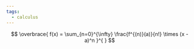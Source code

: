 ```yaml
---
tags:
  - calculus
---
```



$$
\overbrace{ f(x) = \sum_{n=0}^{\infty} \frac{f^{(n)}(a)}{n!} \times (x - a)^n }^{  }
$$